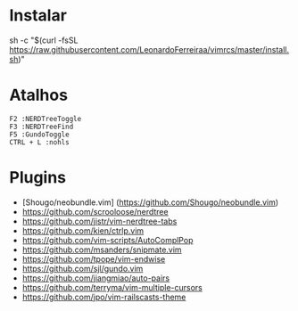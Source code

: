 # Instalar
sh -c "$(curl -fsSL https://raw.githubusercontent.com/LeonardoFerreiraa/vimrcs/master/install.sh)"

# Atalhos
```
F2 :NERDTreeToggle
F3 :NERDTreeFind
F5 :GundoToggle
CTRL + L :nohls
```
# Plugins

- [Shougo/neobundle.vim] (https://github.com/Shougo/neobundle.vim)
- https://github.com/scrooloose/nerdtree
- https://github.com/jistr/vim-nerdtree-tabs
- https://github.com/kien/ctrlp.vim
- https://github.com/vim-scripts/AutoComplPop
- https://github.com/msanders/snipmate.vim
- https://github.com/tpope/vim-endwise
- https://github.com/sjl/gundo.vim
- https://github.com/jiangmiao/auto-pairs
- https://github.com/terryma/vim-multiple-cursors
- https://github.com/jpo/vim-railscasts-theme
